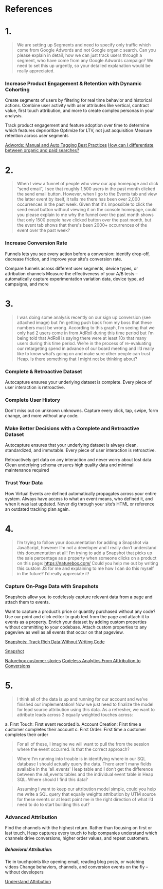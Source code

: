 # References

# 1. 

> We are setting up Segments and need to specify only traffic which come from Google Adwords and not Google organic search. 
Can you please explain in detail, how we can just track users through a segment, who have come from any Google Adwords campaign?
We need to set this up urgently, so your detailed explanation would be really appreciated.




### Increase Product Engagement & Retention with Dynamic Cohorting
Create segments of users by filtering for real time behavior and historical actions. Combine user activity with user attributes like vertical, contract value, first touch attribution, and more to create complex personas in your analysis.

Track product engagement and feature adoption over time to determine which features deprioritize
Optimize for LTV, not just acquisition
Measure retention across user segments

[Adwords: Manual and Auto Tagging Best Practices](https://docs.heapanalytics.com/docs/manual-and-autotagging-for-adwords)
[How can I differentiate between organic and paid searches?](https://docs.heapanalytics.com/docs/understand-attribution#section-how-can-i-differentiate-between-organic-and-paid-searches-)
# 2. 
> When I view a funnel of people who view our app homepage and click “send email”, I see that roughly 1,500 users in the past month clicked the send email button. However, when I go to the Events tab and view the latter event by itself, it tells me there has been over 2,000 occurrences in the past week. Given that it's impossible to click the send email button without viewing it on the console homepage, could you please explain to me why the funnel over the past month shows that only 1500 people have clicked button over the past month, but the event tab shows that there's been 2000+ occurrences of the event over the past week?

### Increase Conversion Rate
Funnels lets you see every action before a conversion: identify drop-off, decrease friction, and improve your site's conversion rate.

Compare funnels across different user segments, device types, or attribution channels
Measure the effectiveness of your A/B tests – automatically capture experimentation variation data, device type, ad campaigns, and more


# 3. 
> I was doing some analysis recently on our sign up conversion (see attached image) but I’m getting push back from my boss that these numbers must be wrong. According to this graph, I’m seeing that we only had 2 users come in from AdRoll during this time period but I’m being told that AdRoll is saying there were at least 10x that many users during this time period. We’re in the process of re-evaluating our retargeting spend in advance of our board meeting and I’d really like to know what’s going on and make sure other people can trust Heap. Is there something that I might not be thinking about?

### Complete & Retroactive Dataset
Autocapture ensures your underlying dataset is complete. Every piece of user interaction is retroactive.

### Complete User History
Don't miss out on unknown unknowns. Capture every click, tap, swipe, form change, and more without any code.

### Make Better Decisions with a Complete and Retroactive Dataset
Autocapture ensures that your underlying dataset is always clean, standardized, and immutable. Every piece of user interaction is retroactive.

Retroactively get data on any interaction and never worry about lost data
Clean underlying schema ensures high quality data and minimal maintenance required

### Trust Your Data
How Virtual Events are defined automatically propagates across your entire system. Always have access to what an event means, who defined it, and when it was last updated. Never dig through your site’s HTML or reference an outdated tracking plan again.

# 4.

> I’m trying to follow your documentation for adding a Snapshot via JavaScript, however I’m not a developer and I really don’t understand this documentation at all! I’m trying to add a Snapshot that picks up the sale percentage as a property when someone clicks on a product on this page: https://naturebox.com/
Could you help me out by writing this custom JS for me and explaining to me how I can do this myself in the future? I’d really appreciate it!


### Capture On-Page Data with Snapshots
Snapshots allow you to codelessly capture relevant data from a page and attach them to events.

Want to capture a product’s price or quantity purchased without any code? Use our point and click editor to grab text from the page and attach it to events as a property.
Enrich your dataset by adding custom properties without committing to your codebase. Attach custom properties to any pageview as well as all events that occur on that pageview.



[Snapshots: Track Rich Data Without Writing Code](https://heapanalytics.com/blog/company/snapshots-track-rich-data-without-writing-code)

[Snapshot](https://docs.heapanalytics.com/docs/snapshots)

[Naturebox customer stories](https://heapanalytics.com/customer-stories/naturebox)
[Codeless Analytics From Atttribution to Conversions](http://marketing.heapanalytics.com/ecommerce/shopify)

# 5. 

> I think all of the data is up and running for our account and we’ve finished our implementation! Now we just need to finalize the model for lead source attribution using this data. As a refresher, we want to attribute leads across 3 equally weighted touches across:

a. First Touch: First event recorded 
b. Account Creation: First time a customer completes their account 
c. First Order: First time a customer completes their order 

> For all of these, I imagine we will want to pull the from the session where the event occurred. Is that the correct approach? 

> Where I'm running into trouble is in identifying where in our SQL database I should actually query the data. There aren't many fields available in the 'all_events' Heap table and I don’t get the difference between the all_events tables and the individual event table in Heap SQL. Where should I find this data?

> Assuming I want to keep our attribution model simple, could you help me write a SQL query that equally weights attribution by UTM source for these events or at least point me in the right direction of what I’d need to do to start building this out?




### Advanced Attribution
Find the channels with the highest return. Rather than focusing on first or last touch, Heap captures every touch to help companies understand which channels drive conversions, higher order values, and repeat customers.

##### Behavioral Attribution: 
Tie in touchpoints like opening email, reading blog posts, or watching videos
Change behaviors, channels, and conversion events on the fly – without developers

[Understand Attribution](https://docs.heapanalytics.com/docs/understand-attribution)
